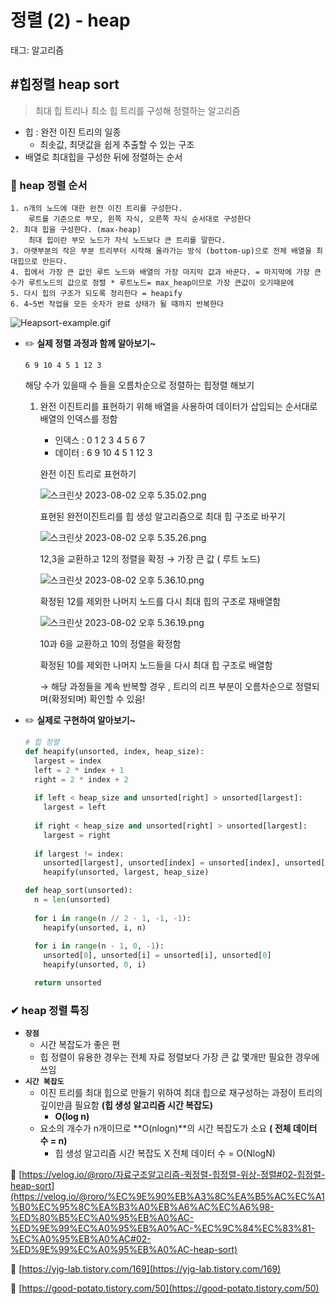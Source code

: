 # 정렬 (2) - heap

태그: 알고리즘

## #힙정렬 heap sort

> 최대 힙 트리나 최소 힙 트리를 구성해 정렬하는 알고리즘
> 
- 힙 : 완전 이진 트리의 일종
    - 최솟값, 최댓값을 쉽게 추출할 수 있는 구조
- 배열로 최대힙을 구성한 뒤에 정렬하는 순서

### **📌 heap 정렬 순서**

```
1. n개의 노드에 대한 완전 이진 트리를 구성한다.
	루트를 기준으로 부모, 왼쪽 자식, 오른쪽 자식 순서대로 구성한다
2. 최대 힙을 구성한다. (max-heap)
	최대 힙이란 부모 노드가 자식 노드보다 큰 트리를 말한다.
3. 아랫부분의 작은 부분 트리부터 시작해 올라가는 방식 (bottom-up)으로 전체 배열을 최대힙으로 만든다.
4. 힙에서 가장 큰 값인 루트 노드와 배열의 가장 마지막 값과 바꾼다. = 마지막에 가장 큰 수가 루트노드의 값으로 정렬 * 루트노드= max_heap이므로 가장 큰값이 오기때문에
5. 다시 힙의 구조가 되도록 정리한다 = heapify
6. 4~5번 작업을 모든 숫자가 완료 상태가 될 때까지 반복한다

```

![Heapsort-example.gif](%E1%84%8C%E1%85%A5%E1%86%BC%E1%84%85%E1%85%A7%E1%86%AF%20(2)%20-%20heap%209accdeb88d9e438d9262ea619882ae7d/Heapsort-example.gif)

- ✏️ **실제 정렬 과정과 함께 알아보기~**
    
    `6 9 10 4 5 1 12 3` 
    
    해당 수가 있을때 수 들을 오름차순으로 정렬하는 힙정렬 해보기
    
    1. 완전 이진트리를 표현하기 위해 배열을 사용하여 데이터가 삽입되는 순서대로 배열의 인덱스를 정함
        - 인덱스 : 0 1 2 3 4 5 6 7
        - 데이터 : 6 9 10 4 5 1 12 3
        
        완전 이진 트리로 표현하기
        
        ![스크린샷 2023-08-02 오후 5.35.02.png](%E1%84%8C%E1%85%A5%E1%86%BC%E1%84%85%E1%85%A7%E1%86%AF%20(2)%20-%20heap%209accdeb88d9e438d9262ea619882ae7d/%25E1%2584%2589%25E1%2585%25B3%25E1%2584%258F%25E1%2585%25B3%25E1%2584%2585%25E1%2585%25B5%25E1%2586%25AB%25E1%2584%2589%25E1%2585%25A3%25E1%2586%25BA_2023-08-02_%25E1%2584%258B%25E1%2585%25A9%25E1%2584%2592%25E1%2585%25AE_5.35.02.png)
        
        표현된 완전이진트리를 힙 생성 알고리즘으로 최대 힙 구조로 바꾸기
        
        ![스크린샷 2023-08-02 오후 5.35.26.png](%E1%84%8C%E1%85%A5%E1%86%BC%E1%84%85%E1%85%A7%E1%86%AF%20(2)%20-%20heap%209accdeb88d9e438d9262ea619882ae7d/%25E1%2584%2589%25E1%2585%25B3%25E1%2584%258F%25E1%2585%25B3%25E1%2584%2585%25E1%2585%25B5%25E1%2586%25AB%25E1%2584%2589%25E1%2585%25A3%25E1%2586%25BA_2023-08-02_%25E1%2584%258B%25E1%2585%25A9%25E1%2584%2592%25E1%2585%25AE_5.35.26.png)
        
        12,3을 교환하고 12의 정렬을 확정 → 가장 큰 값 ( 루트 노드)
        
        ![스크린샷 2023-08-02 오후 5.36.10.png](%E1%84%8C%E1%85%A5%E1%86%BC%E1%84%85%E1%85%A7%E1%86%AF%20(2)%20-%20heap%209accdeb88d9e438d9262ea619882ae7d/%25E1%2584%2589%25E1%2585%25B3%25E1%2584%258F%25E1%2585%25B3%25E1%2584%2585%25E1%2585%25B5%25E1%2586%25AB%25E1%2584%2589%25E1%2585%25A3%25E1%2586%25BA_2023-08-02_%25E1%2584%258B%25E1%2585%25A9%25E1%2584%2592%25E1%2585%25AE_5.36.10.png)
        
        확정된 12를 제외한 나머지 노드를 다시 최대 힙의 구조로 재배열함
        
        ![스크린샷 2023-08-02 오후 5.36.19.png](%E1%84%8C%E1%85%A5%E1%86%BC%E1%84%85%E1%85%A7%E1%86%AF%20(2)%20-%20heap%209accdeb88d9e438d9262ea619882ae7d/%25E1%2584%2589%25E1%2585%25B3%25E1%2584%258F%25E1%2585%25B3%25E1%2584%2585%25E1%2585%25B5%25E1%2586%25AB%25E1%2584%2589%25E1%2585%25A3%25E1%2586%25BA_2023-08-02_%25E1%2584%258B%25E1%2585%25A9%25E1%2584%2592%25E1%2585%25AE_5.36.19.png)
        
        10과 6을 교환하고 10의 정렬을 확정함
        
        확정된 10를 제외한 나머지 노드들을 다시 최대 힙 구조로 배열함 
        
        → 해당 과정들을 계속 반복할 경우 , 트리의 리프 부분이 오름차순으로 정렬되며(확정되며) 확인할 수 있음!
        

- ✏️ **실제로  구현하여 알아보기~**
    
    ```python
    # 힙 정렬
    def heapify(unsorted, index, heap_size):
      largest = index
      left = 2 * index + 1
      right = 2 * index + 2
      
      if left < heap_size and unsorted[right] > unsorted[largest]:
        largest = left
        
      if right < heap_size and unsorted[right] > unsorted[largest]:
        largest = right
        
      if largest != index:
        unsorted[largest], unsorted[index] = unsorted[index], unsorted[largest]
        heapify(unsorted, largest, heap_size)
    
    def heap_sort(unsorted):
      n = len(unsorted)
      
      for i in range(n // 2 - 1, -1, -1):
        heapify(unsorted, i, n)
        
      for i in range(n - 1, 0, -1):
        unsorted[0], unsorted[i] = unsorted[i], unsorted[0]
        heapify(unsorted, 0, i)
    
      return unsorted
    ```
    

### **✔ heap 정렬 특징**

- **`장점`**
    - 시간 복잡도가 좋은 편
    - 힙 정렬이 유용한 경우는 전체 자료 정렬보다 가장 큰 값 몇개만 필요한 경우에 쓰임
- **`시간 복잡도`**
    - 이진 트리를 최대 힙으로 만들기 위하여 최대 힙으로 재구성하는 과정이 트리의 깊이만큼 필요함 **(힙 생성 알고리즘 시간 복잡도)**
        - **O(log n)**
    - 요소의 개수가 n개이므로 **O(nlogn)**의 시간 복잡도가 소요 **( 전체 데이터 수 = n)**
        - 힙 생성 알고리즘 시간 복잡도 X 전체 데이터 수 = O(NlogN)

🔗 [https://velog.io/@roro/자료구조알고리즘-퀵정렬-힙정렬-위상-정렬#02-힙정렬-heap-sort](https://velog.io/@roro/%EC%9E%90%EB%A3%8C%EA%B5%AC%EC%A1%B0%EC%95%8C%EA%B3%A0%EB%A6%AC%EC%A6%98-%ED%80%B5%EC%A0%95%EB%A0%AC-%ED%9E%99%EC%A0%95%EB%A0%AC-%EC%9C%84%EC%83%81-%EC%A0%95%EB%A0%AC#02-%ED%9E%99%EC%A0%95%EB%A0%AC-heap-sort)

🔗 [https://yjg-lab.tistory.com/169](https://yjg-lab.tistory.com/169)

🔗 [https://good-potato.tistory.com/50](https://good-potato.tistory.com/50)
